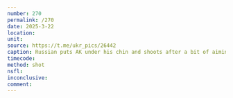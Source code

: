 ```yaml
---
number: 270
permalink: /270
date: 2025-3-22
location: 
unit: 
source: https://t.me/ukr_pics/26442
caption: Russian puts AK under his chin and shoots after a bit of aiming, bullet entry is visible but somehow he's still alive and doesn't even seem critically disabled. He slowly puts AK aside, and rolls around the place in agony touching his head
timecode: 
method: shot
nsfl: 
inconclusive: 
comment: 
---
```

<script async src="https://telegram.org/js/telegram-widget.js?22" data-telegram-post="ukr_pics/26441" data-width="100%"></script>